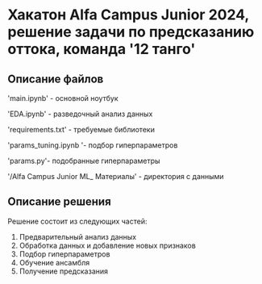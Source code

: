 # Хакатон Alfa Campus Junior 2024, решение задачи по предсказанию оттока, команда '12 танго'

## Описание файлов

'main.ipynb' - основной ноутбук

'EDA.ipynb' - разведочный анализ данных

'requirements.txt' - требуемые библиотеки

'params_tuning.ipynb '- подбор гиперпараметров

'params.py'- подобранные гиперпараметры

'/Alfa Campus Junior ML_ Материалы' - директория с данными

## Описание решения

Решение состоит из следующих частей:
1) Предварительный анализ данных
2) Обработка данных и добавление новых признаков
3) Подбор гиперпараметров
4) Обучение ансамбля
5) Получение предсказания

